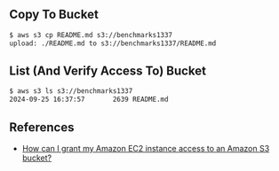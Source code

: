 ## Copy To Bucket

```bash
$ aws s3 cp README.md s3://benchmarks1337
upload: ./README.md to s3://benchmarks1337/README.md
```

## List (And Verify Access To) Bucket

```bash
$ aws s3 ls s3://benchmarks1337
2024-09-25 16:37:57       2639 README.md
```

## References

- [How can I grant my Amazon EC2 instance access to an Amazon S3 bucket?](https://repost.aws/knowledge-center/ec2-instance-access-s3-bucket)

